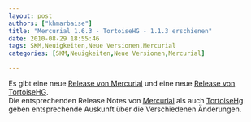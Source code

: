 ```yaml
---
layout: post
authors: ["khmarbaise"]
title: "Mercurial 1.6.3 - TortoiseHG - 1.1.3 erschienen"
date: 2010-08-29 18:55:46
tags: SKM,Neuigkeiten,Neue Versionen,Mercurial
categories: [SKM,Neuigkeiten,Neue Versionen,Mercurial]

---
```

Es gibt eine neue <a href="http://mercurial.selenic.com/about/">Release von Mercurial</a> und eine neue <a href="http://tortoisehg.bitbucket.org/">Release von TortoiseHG</a>. </br>
Die entsprechenden Release Notes von <a href="http://mercurial.selenic.com/wiki/WhatsNew#A1.6.3_.282010-08-26.29">Mercurial</a> als auch <a href="http://bitbucket.org/tortoisehg/stable/wiki/ReleaseNotes#tortoisehg-113">TortoiseHg</a> geben entsprechende Auskunft über die Verschiedenen Änderungen.
